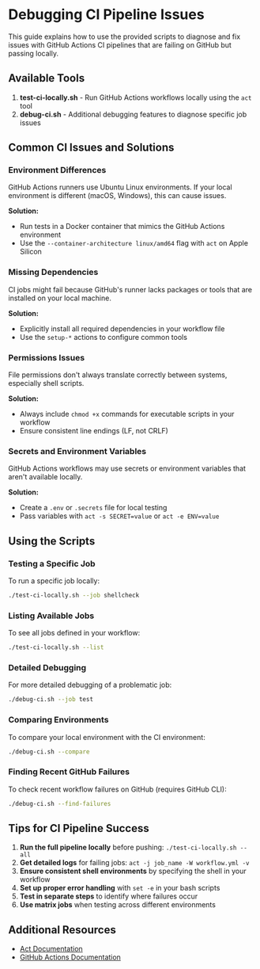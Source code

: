 # Debugging CI Pipeline Issues

This guide explains how to use the provided scripts to diagnose and fix issues with GitHub Actions CI pipelines that are failing on GitHub but passing locally.

## Available Tools

1. **test-ci-locally.sh** - Run GitHub Actions workflows locally using the `act` tool
2. **debug-ci.sh** - Additional debugging features to diagnose specific job issues

## Common CI Issues and Solutions

### Environment Differences

GitHub Actions runners use Ubuntu Linux environments. If your local environment is different (macOS, Windows), this can cause issues.

**Solution:**

- Run tests in a Docker container that mimics the GitHub Actions environment
- Use the `--container-architecture linux/amd64` flag with `act` on Apple Silicon

### Missing Dependencies

CI jobs might fail because GitHub's runner lacks packages or tools that are installed on your local machine.

**Solution:**

- Explicitly install all required dependencies in your workflow file
- Use the `setup-*` actions to configure common tools

### Permissions Issues

File permissions don't always translate correctly between systems, especially shell scripts.

**Solution:**

- Always include `chmod +x` commands for executable scripts in your workflow
- Ensure consistent line endings (LF, not CRLF)

### Secrets and Environment Variables

GitHub Actions workflows may use secrets or environment variables that aren't available locally.

**Solution:**

- Create a `.env` or `.secrets` file for local testing
- Pass variables with `act -s SECRET=value` or `act -e ENV=value`

## Using the Scripts

### Testing a Specific Job

To run a specific job locally:

```bash
./test-ci-locally.sh --job shellcheck
```

### Listing Available Jobs

To see all jobs defined in your workflow:

```bash
./test-ci-locally.sh --list
```

### Detailed Debugging

For more detailed debugging of a problematic job:

```bash
./debug-ci.sh --job test
```

### Comparing Environments

To compare your local environment with the CI environment:

```bash
./debug-ci.sh --compare
```

### Finding Recent GitHub Failures

To check recent workflow failures on GitHub (requires GitHub CLI):

```bash
./debug-ci.sh --find-failures
```

## Tips for CI Pipeline Success

1. **Run the full pipeline locally** before pushing: `./test-ci-locally.sh --all`
2. **Get detailed logs** for failing jobs: `act -j job_name -W workflow.yml -v`
3. **Ensure consistent shell environments** by specifying the shell in your workflow
4. **Set up proper error handling** with `set -e` in your bash scripts
5. **Test in separate steps** to identify where failures occur
6. **Use matrix jobs** when testing across different environments

## Additional Resources

- [Act Documentation](https://github.com/nektos/act#readme)
- [GitHub Actions Documentation](https://docs.github.com/en/actions)

